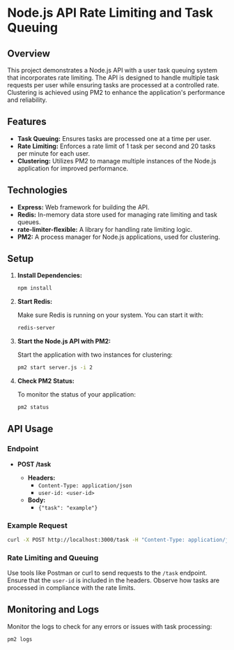
# Node.js API Rate Limiting and Task Queuing

## Overview

This project demonstrates a Node.js API with a user task queuing system that incorporates rate limiting. The API is designed to handle multiple task requests per user while ensuring tasks are processed at a controlled rate. Clustering is achieved using PM2 to enhance the application's performance and reliability.

## Features

- **Task Queuing:** Ensures tasks are processed one at a time per user.
- **Rate Limiting:** Enforces a rate limit of 1 task per second and 20 tasks per minute for each user.
- **Clustering:** Utilizes PM2 to manage multiple instances of the Node.js application for improved performance.

## Technologies

- **Express:** Web framework for building the API.
- **Redis:** In-memory data store used for managing rate limiting and task queues.
- **rate-limiter-flexible:** A library for handling rate limiting logic.
- **PM2:** A process manager for Node.js applications, used for clustering.



## Setup

1. **Install Dependencies:**

   ```bash
   npm install
   ```

2. **Start Redis:**

   Make sure Redis is running on your system. You can start it with:

   ```bash
   redis-server
   ```

3. **Start the Node.js API with PM2:**

   Start the application with two instances for clustering:

   ```bash
   pm2 start server.js -i 2
   ```

4. **Check PM2 Status:**

   To monitor the status of your application:

   ```bash
   pm2 status
   ```

## API Usage

### Endpoint

- **POST /task**

  - **Headers:**
    - `Content-Type: application/json`
    - `user-id: <user-id>`
  - **Body:**
    - `{"task": "example"}`

### Example Request

```bash
curl -X POST http://localhost:3000/task -H "Content-Type: application/json" -H "user-id: test-user" -d '{"task": "example"}'
```

### Rate Limiting and Queuing

Use tools like Postman or curl to send requests to the `/task` endpoint. Ensure that the `user-id` is included in the headers. Observe how tasks are processed in compliance with the rate limits.

## Monitoring and Logs

Monitor the logs to check for any errors or issues with task processing:

```bash
pm2 logs
```

